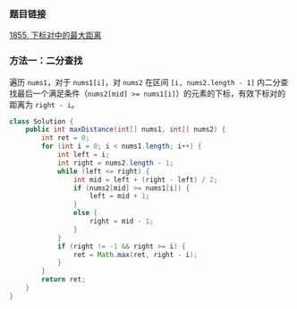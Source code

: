 ### 题目链接
[1855. 下标对中的最大距离](https://leetcode.cn/problems/maximum-distance-between-a-pair-of-values)

### 方法一：二分查找
遍历 `nums1`，对于 `nums1[i]`，对 `nums2` 在区间 `[i, nums2.length - 1]` 内二分查找最后一个满足条件（`nums2[mid] >= nums1[i]`）的元素的下标，有效下标对的距离为 `right - i`。

```Java
class Solution {
    public int maxDistance(int[] nums1, int[] nums2) {
        int ret = 0;
        for (int i = 0; i < nums1.length; i++) {
            int left = i;
            int right = nums2.length - 1;
            while (left <= right) {
                int mid = left + (right - left) / 2;
                if (nums2[mid] >= nums1[i]) {
                    left = mid + 1;
                }
                else {
                    right = mid - 1;
                }
            }
            if (right != -1 && right >= i) {
                ret = Math.max(ret, right - i);
            }
        }
        return ret;
    }
}
```